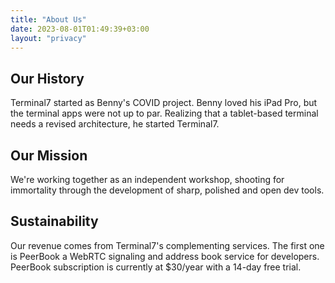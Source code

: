 ```yaml
---
title: "About Us"
date: 2023-08-01T01:49:39+03:00
layout: "privacy"
---
```


## Our History

Terminal7 started as Benny's COVID project. Benny loved his iPad Pro, but the
terminal apps were not up to par. Realizing that a tablet-based terminal needs
a revised architecture, he started Terminal7.

## Our Mission

We're working
together as an independent workshop, shooting for immortality through the development
of sharp, polished and open dev tools.

## Sustainability

Our revenue comes from Terminal7's complementing services.
The first one is PeerBook a WebRTC signaling and address book service for developers.
 PeerBook subscription is currently at $30/year with
a 14-day free trial.
